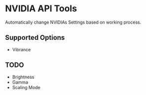 # NVIDIA API Tools
 Automatically change NVIDIAs Settings based on working process.

## Supported Options

- Vibrance

## TODO

- Brightness
- Gamma
- Scaling Mode

